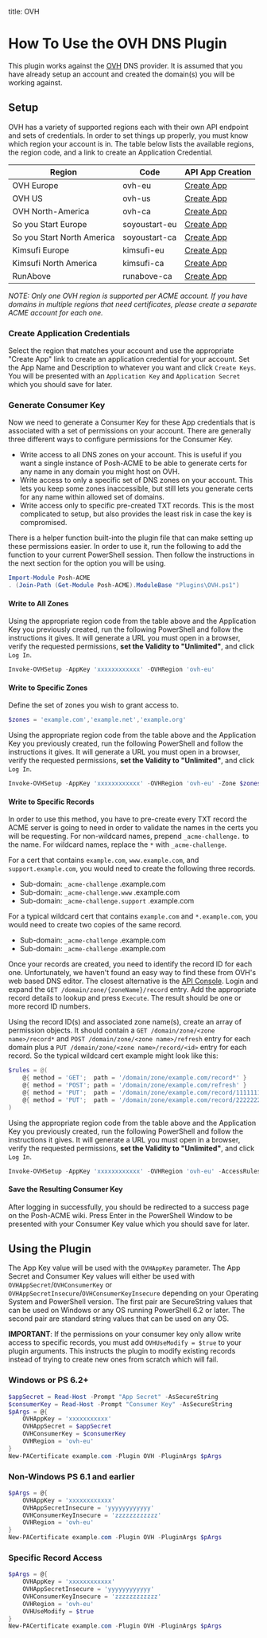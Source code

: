 title: OVH

# How To Use the OVH DNS Plugin

This plugin works against the [OVH](https://www.ovh.com) DNS provider. It is assumed that you have already setup an account and created the domain(s) you will be working against.

## Setup

OVH has a variety of supported regions each with their own API endpoint and sets of credentials. In order to set things up properly, you must know which region your account is in. The table below lists the available regions, the region code, and a link to create an Application Credential.

Region | Code | API App Creation
--- | --- | ---
OVH Europe | ovh-eu | [Create App](https://eu.api.ovh.com/createApp/)
OVH US | ovh-us | [Create App](https://api.us.ovhcloud.com/createApp/)
OVH North-America | ovh-ca | [Create App](https://ca.api.ovh.com/createApp/)
So you Start Europe | soyoustart-eu | [Create App](https://eu.api.soyoustart.com/createApp/)
So you Start North America | soyoustart-ca | [Create App](https://ca.api.soyoustart.com/createApp/)
Kimsufi Europe | kimsufi-eu | [Create App](https://eu.api.kimsufi.com/createApp/)
Kimsufi North America | kimsufi-ca | [Create App](https://ca.api.kimsufi.com/createApp/)
RunAbove | runabove-ca | [Create App](https://api.runabove.com/createApp/)

*NOTE: Only one OVH region is supported per ACME account. If you have domains in multiple regions that need certificates, please create a separate ACME account for each one.*

### Create Application Credentials

Select the region that matches your account and use the appropriate "Create App" link to create an application credential for your account. Set the App Name and Description to whatever you want and click `Create Keys`. You will be presented with an `Application Key` and `Application Secret` which you should save for later.

### Generate Consumer Key

Now we need to generate a Consumer Key for these App credentials that is associated with a set of permissions on your account. There are generally three different ways to configure permissions for the Consumer Key. 

- Write access to all DNS zones on your account. This is useful if you want a single instance of Posh-ACME to be able to generate certs for any name in any domain you might host on OVH.
- Write access to only a specific set of DNS zones on your account. This lets you keep some zones inaccessible, but still lets you generate certs for any name within allowed set of domains.
- Write access only to specific pre-created TXT records. This is the most complicated to setup, but also provides the least risk in case the key is compromised.

There is a helper function built-into the plugin file that can make setting up these permissions easier. In order to use it, run the following to add the function to your current PowerShell session. Then follow the instructions in the next section for the option you will be using.

```powershell
Import-Module Posh-ACME
. (Join-Path (Get-Module Posh-ACME).ModuleBase "Plugins\OVH.ps1")
```

#### Write to All Zones

Using the appropriate region code from the table above and the Application Key you previously created, run the following PowerShell and follow the instructions it gives. It will generate a URL you must open in a browser, verify the requested permissions, **set the Validity to "Unlimited"**, and click `Log In`.

```powershell
Invoke-OVHSetup -AppKey 'xxxxxxxxxxxx' -OVHRegion 'ovh-eu'
```

#### Write to Specific Zones

Define the set of zones you wish to grant access to.

```powershell
$zones = 'example.com','example.net','example.org'
```

Using the appropriate region code from the table above and the Application Key you previously created, run the following PowerShell and follow the instructions it gives. It will generate a URL you must open in a browser, verify the requested permissions, **set the Validity to "Unlimited"**, and click `Log In`.

```powershell
Invoke-OVHSetup -AppKey 'xxxxxxxxxxxx' -OVHRegion 'ovh-eu' -Zone $zones
```

#### Write to Specific Records

In order to use this method, you have to pre-create every TXT record the ACME server is going to need in order to validate the names in the certs you will be requesting. For non-wildcard names, prepend `_acme-challenge.` to the name. For wildcard names, replace the `*` with `_acme-challenge`.

For a cert that contains `example.com`, `www.example.com`, and `support.example.com`, you would need to create the following three records.

- Sub-domain: `_acme-challenge` .example.com
- Sub-domain: `_acme-challenge.www` .example.com
- Sub-domain: `_acme-challenge.support` .example.com

For a typical wildcard cert that contains `example.com` and `*.example.com`, you would need to create two copies of the same record.

- Sub-domain: `_acme-challenge` .example.com
- Sub-domain: `_acme-challenge` .example.com

Once your records are created, you need to identify the record ID for each one. Unfortunately, we haven't found an easy way to find these from OVH's web based DNS editor. The closest alternative is the [API Console](https://api.ovh.com/console/). Login and expand the `GET /domain/zone/{zoneName}/record` entry. Add the appropriate record details to lookup and press `Execute`. The result should be one or more record ID numbers.

Using the record ID(s) and associated zone name(s), create an array of permission objects. It should contain a `GET /domain/zone/<zone name>/record*` and `POST /domain/zone/<zone name>/refresh` entry for each domain plus a `PUT /domain/zone/<zone name>/record/<id>` entry for each record. So the typical wildcard cert example might look like this:

```powershell
$rules = @(
    @{ method = 'GET';  path = '/domain/zone/example.com/record*' }
    @{ method = 'POST'; path = '/domain/zone/example.com/refresh' }
    @{ method = 'PUT';  path = '/domain/zone/example.com/record/1111111111' }
    @{ method = 'PUT';  path = '/domain/zone/example.com/record/2222222222' }
)
```

Using the appropriate region code from the table above and the Application Key you previously created, run the following PowerShell and follow the instructions it gives. It will generate a URL you must open in a browser, verify the requested permissions, **set the Validity to "Unlimited"**, and click `Log In`.

```powershell
Invoke-OVHSetup -AppKey 'xxxxxxxxxxxx' -OVHRegion 'ovh-eu' -AccessRules $rules
```

#### Save the Resulting Consumer Key

After logging in successfully, you should be redirected to a success page on the Posh-ACME wiki. Press Enter in the PowerShell Window to be presented with your Consumer Key value which you should save for later.


## Using the Plugin

The App Key value will be used with the `OVHAppKey` parameter. The App Secret and Consumer Key values will either be used with `OVHAppSecret`/`OVHConsumerKey` or `OVHAppSecretInsecure`/`OVHConsumerKeyInsecure` depending on your Operating System and PowerShell version. The first pair are SecureString values that can be used on Windows or any OS running PowerShell 6.2 or later. The second pair are standard string values that can be used on any OS.

**IMPORTANT**: If the permissions on your consumer key only allow write access to specific records, you must add `OVHUseModify = $true` to your plugin arguments. This instructs the plugin to modify existing records instead of trying to create new ones from scratch which will fail.

### Windows or PS 6.2+

```powershell
$appSecret = Read-Host -Prompt "App Secret" -AsSecureString
$consumerKey = Read-Host -Prompt "Consumer Key" -AsSecureString
$pArgs = @{
    OVHAppKey = 'xxxxxxxxxxx'
    OVHAppSecret = $appSecret
    OVHConsumerKey = $consumerKey
    OVHRegion = 'ovh-eu'
}
New-PACertificate example.com -Plugin OVH -PluginArgs $pArgs
```

### Non-Windows PS 6.1 and earlier

```powershell
$pArgs = @{
    OVHAppKey = 'xxxxxxxxxxxx'
    OVHAppSecretInsecure = 'yyyyyyyyyyyy'
    OVHConsumerKeyInsecure = 'zzzzzzzzzzzz'
    OVHRegion = 'ovh-eu'
}
New-PACertificate example.com -Plugin OVH -PluginArgs $pArgs
```

### Specific Record Access

```powershell
$pArgs = @{
    OVHAppKey = 'xxxxxxxxxxxx'
    OVHAppSecretInsecure = 'yyyyyyyyyyyy'
    OVHConsumerKeyInsecure = 'zzzzzzzzzzzz'
    OVHRegion = 'ovh-eu'
    OVHUseModify = $true
}
New-PACertificate example.com -Plugin OVH -PluginArgs $pArgs
```
